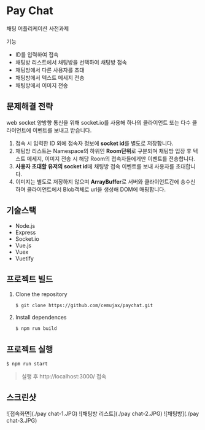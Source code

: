 # Pay Chat

채팅 어플리케이션 사전과제

기능

- ID를 입력하여 접속
- 채팅방 리스트에서 채팅방을 선택하여 채팅방 접속
- 채팅방에서 다른 사용자를 초대
- 채팅방에서 텍스트 메세지 전송
- 채팅방에서 이미지 전송

## 문제해결 전략

web socket 양방향 통신을 위해 socket.io를 사용해 하나의 클라이언트 또는 다수 클라이언트에 이벤트를 보내고 받습니다.

1. 접속 시 입력한 ID 외에 접속자 정보에 **socket id**를 별도로 저장합니다.
2. 채팅방 리스트는 Namespace의 하위인 **Room단위**로 구분되며 채팅방 입장 후 텍스트 메세지, 이미지 전송 시 해당 Room의 접속자들에게만 이벤트를 전송합니다.
3. **사용자 초대할 유저의 socket id**에 채팅방 접속 이벤트를 보내 사용자를 초대합니다.
4. 이미지는 별도로 저장하지 않으며 **ArrayBuffer**로 서버와 클라이언트간에 송수신하며 클라이언트에서 Blob객체로 url을 생성해 DOM에 매핑합니다.

## 기술스택

- Node.js
- Express
- Socket.io
- Vue.js
- Vuex
- Vuetify

## 프로젝트 빌드

1. Clone the repository

   ```bash
   $ git clone https://github.com/cemujax/paychat.git
   ```

2. Install dependences

   ```bash
   $ npm run build
   ```

## 프로젝트 실행

```bash
$ npm run start
```

> 실행 후 http://localhost:3000/ 접속

## 스크린샷

![접속화면](./pay chat-1.JPG)
![채팅방 리스트](./pay chat-2.JPG)
![채팅방](./pay chat-3.JPG)
